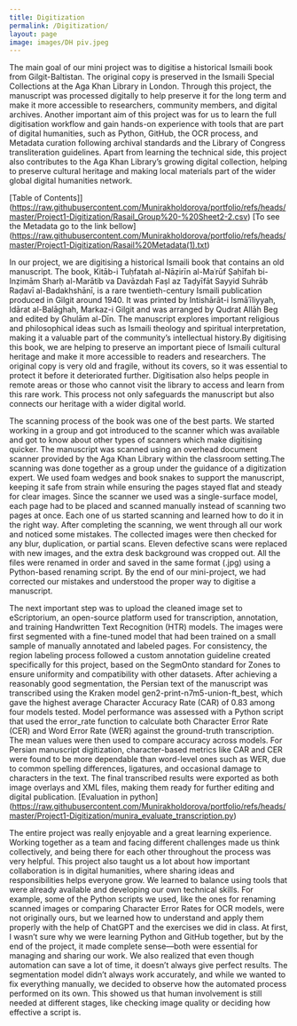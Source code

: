 ```yaml
---
title: Digitization
permalink: /Digitization/
layout: page
image: images/DH piv.jpeg
---
```


  The main goal of our mini project was to digitise a historical Ismaili book from Gilgit-Baltistan. The original copy is preserved in the Ismaili Special Collections at the Aga Khan Library in London. Through this project, the manuscript was processed digitally to help preserve it for the long term and make it more accessible to researchers, community members, and digital archives. Another important aim of this project was for us to learn the full digitisation workflow and gain hands-on experience with tools that are part of digital humanities, such as Python, GitHub, the OCR process, and Metadata curation following archival standards and the Library of Congress transliteration guidelines. Apart from learning the technical side, this project also contributes to the Aga Khan Library’s growing digital collection, helping to preserve cultural heritage and making local materials part of the wider global digital humanities network.

[Table of Contents]](https://raw.githubusercontent.com/Munirakholdorova/portfolio/refs/heads/master/Project1-Digitization/Rasail_Group%20-%20Sheet2-2.csv)
[To see the Metadata go to the link bellow]
(https://raw.githubusercontent.com/Munirakholdorova/portfolio/refs/heads/master/Project1-Digitization/Rasail%20Metadata(1).txt)

  In our project, we are digitising a historical Ismaili book that contains an old manuscript. The book, Kitāb-i Tuḥfatah al-Nāẓirīn al-Maʿrūf Ṣaḥīfah bi-Inẓimām Sharḥ al-Marātib va Davāzdah Faṣl az Taḍyīfāt Sayyid Suhrāb Raḍavī al-Badakhshānī, is a rare twentieth-century Ismaili publication produced in Gilgit around 1940. It was printed by Intishārāt-i Ismāʿīliyyah, Idārat al-Balāghah, Markaz-i Gilgit and was arranged by Qudrat Allāh Beg and edited by Ghulām al-Dīn. The manuscript explores important religious and philosophical ideas such as Ismaili theology and spiritual interpretation, making it a valuable part of the community’s intellectual history.By digitising this book, we are helping to preserve an important piece of Ismaili cultural heritage and make it more accessible to readers and researchers. The original copy is very old and fragile, without its covers, so it was essential to protect it before it deteriorated further. Digitisation also helps people in remote areas or those who cannot visit the library to access and learn from this rare work. This process not only safeguards the manuscript but also connects our heritage with a wider digital world.

  The scanning process of the book was one of the best parts. We started working in a group and got introduced to the scanner which was available and got to know about other types of scanners which make digitising quicker. The manuscript was scanned using an overhead document scanner provided by the Aga Khan Library within the classroom setting.The scanning was done together as a group under the guidance of a digitization expert. We used foam wedges and book snakes to support the manuscript, keeping it safe from strain while ensuring the pages stayed flat and steady for clear images. Since the scanner we used was a single-surface model, each page had to be placed and scanned manually instead of scanning two pages at once. Each one of us started scanning and learned how to do it in the right way. After completing the scanning, we went through all our work and noticed some mistakes. The collected images were then checked for any blur, duplication, or partial scans. Eleven defective scans were replaced with new images, and the extra desk background was cropped out. All the files were renamed in order and saved in the same format (.jpg) using a Python-based renaming script. By the end of our mini-project, we had corrected our mistakes and understood the proper way to digitise a manuscript.

  The next important step was to upload the cleaned image set to eScriptorium, an open-source platform used for transcription, annotation, and training Handwritten Text Recognition (HTR) models. The images were first segmented with a fine-tuned model that had been trained on a small sample of manually annotated and labeled pages. For consistency, the region labeling process followed a custom annotation guideline created specifically for this project, based on the SegmOnto standard for Zones to ensure uniformity and compatibility with other datasets.
  After achieving a reasonably good segmentation, the Persian text of the manuscript was transcribed using the Kraken model gen2-print-n7m5-union-ft_best, which gave the highest average Character Accuracy Rate (CAR) of 0.83 among four models tested. Model performance was assessed with a Python script that used the error_rate function to calculate both Character Error Rate (CER) and Word Error Rate (WER) against the ground-truth transcription. The mean values were then used to compare accuracy across models. For Persian manuscript digitization, character-based metrics like CAR and CER were found to be more dependable than word-level ones such as WER, due to common spelling differences, ligatures, and occasional damage to characters in the text. The final transcribed results were exported as both image overlays and XML files, making them ready for further editing and digital publication.
[Evaluation in python]
(https://raw.githubusercontent.com/Munirakholdorova/portfolio/refs/heads/master/Project1-Digitization/munira_evaluate_transcription.py)

  The entire project was really enjoyable and a great learning experience. Working together as a team and facing different challenges made us think collectively, and being there for each other throughout the process was very helpful. This project also taught us a lot about how important collaboration is in digital humanities, where sharing ideas and responsibilities helps everyone grow. We learned to balance using tools that were already available and developing our own technical skills. For example, some of the Python scripts we used, like the ones for renaming scanned images or comparing Character Error Rates for OCR models, were not originally ours, but we learned how to understand and apply them properly with the help of ChatGPT and the exercises we did in class. At first, I wasn’t sure why we were learning Python and GitHub together, but by the end of the project, it made complete sense—both were essential for managing and sharing our work. We also realized that even though automation can save a lot of time, it doesn’t always give perfect results. The segmentation model didn’t always work accurately, and while we wanted to fix everything manually, we decided to observe how the automated process performed on its own. This showed us that human involvement is still needed at different stages, like checking image quality or deciding how effective a script is. 



